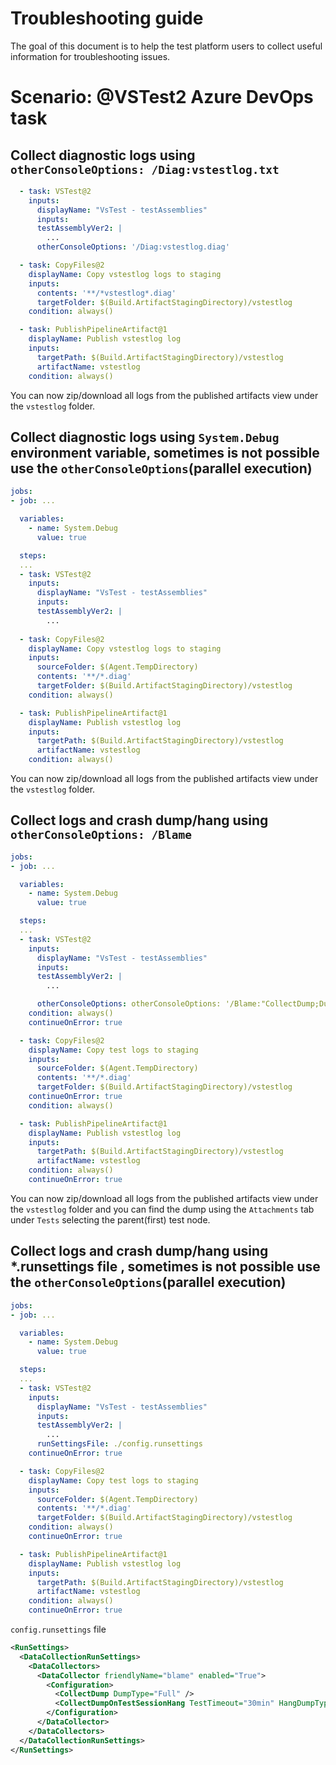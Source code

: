 # Troubleshooting guide
The goal of this document is to help the test platform users to collect useful information for troubleshooting issues.  

# Scenario: @VSTest2 Azure DevOps task  
## Collect diagnostic logs using `otherConsoleOptions: /Diag:vstestlog.txt`   
```yaml
  - task: VSTest@2
    inputs:
      displayName: "VsTest - testAssemblies"
      inputs:
      testAssemblyVer2: |
        ...
      otherConsoleOptions: '/Diag:vstestlog.diag'

  - task: CopyFiles@2
    displayName: Copy vstestlog logs to staging
    inputs:
      contents: '**/*vstestlog*.diag'
      targetFolder: $(Build.ArtifactStagingDirectory)/vstestlog
    condition: always()

  - task: PublishPipelineArtifact@1
    displayName: Publish vstestlog log
    inputs:
      targetPath: $(Build.ArtifactStagingDirectory)/vstestlog
      artifactName: vstestlog      
    condition: always()
```
You can now zip/download all logs from the published artifacts view under the `vstestlog` folder.  

## Collect diagnostic logs using `System.Debug` environment variable, sometimes is not possible use the `otherConsoleOptions`(parallel execution)
```yaml
jobs:
- job: ...

  variables:
    - name: System.Debug
      value: true

  steps:
  ...
  - task: VSTest@2
    inputs:
      displayName: "VsTest - testAssemblies"
      inputs:
      testAssemblyVer2: |
        ...
  
  - task: CopyFiles@2
    displayName: Copy vstestlog logs to staging
    inputs:
      sourceFolder: $(Agent.TempDirectory)
      contents: '**/*.diag'
      targetFolder: $(Build.ArtifactStagingDirectory)/vstestlog
    condition: always()

  - task: PublishPipelineArtifact@1
    displayName: Publish vstestlog log
    inputs:
      targetPath: $(Build.ArtifactStagingDirectory)/vstestlog
      artifactName: vstestlog
    condition: always()
```
You can now zip/download all logs from the published artifacts view under the `vstestlog` folder.  

## Collect logs and crash dump/hang using `otherConsoleOptions: /Blame`  
```yaml
jobs:
- job: ...

  variables:
    - name: System.Debug
      value: true

  steps:
  ...
  - task: VSTest@2
    inputs:
      displayName: "VsTest - testAssemblies"
      inputs:
      testAssemblyVer2: |
        ...

      otherConsoleOptions: otherConsoleOptions: '/Blame:"CollectDump;DumpType=Full;CollectHangDump;TestTimeout=30min;HangDumpType=Full"'
    condition: always()
    continueOnError: true

  - task: CopyFiles@2
    displayName: Copy test logs to staging
    inputs:
      sourceFolder: $(Agent.TempDirectory)
      contents: '**/*.diag'
      targetFolder: $(Build.ArtifactStagingDirectory)/vstestlog
    continueOnError: true
    condition: always()

  - task: PublishPipelineArtifact@1
    displayName: Publish vstestlog log
    inputs:
      targetPath: $(Build.ArtifactStagingDirectory)/vstestlog
      artifactName: vstestlog
    condition: always()
    continueOnError: true
```
You can now zip/download all logs from the published artifacts view under the `vstestlog` folder and you can find the dump using the `Attachments` tab under `Tests` selecting the parent(first) test node.  

## Collect logs and crash dump/hang using *.runsettings file , sometimes is not possible use the `otherConsoleOptions`(parallel execution)
```yaml
jobs:
- job: ...

  variables:
    - name: System.Debug
      value: true

  steps:
  ...
  - task: VSTest@2
    inputs:
      displayName: "VsTest - testAssemblies"
      inputs:
      testAssemblyVer2: |
        ...
      runSettingsFile: ./config.runsettings
    continueOnError: true

  - task: CopyFiles@2
    displayName: Copy test logs to staging
    inputs:
      sourceFolder: $(Agent.TempDirectory)
      contents: '**/*.diag'
      targetFolder: $(Build.ArtifactStagingDirectory)/vstestlog
    condition: always()
    continueOnError: true

  - task: PublishPipelineArtifact@1
    displayName: Publish vstestlog log
    inputs:
      targetPath: $(Build.ArtifactStagingDirectory)/vstestlog
      artifactName: vstestlog
    condition: always()
    continueOnError: true
```
`config.runsettings` file
```xml
<RunSettings>
  <DataCollectionRunSettings>
    <DataCollectors>
      <DataCollector friendlyName="blame" enabled="True">
        <Configuration>
          <CollectDump DumpType="Full" />
          <CollectDumpOnTestSessionHang TestTimeout="30min" HangDumpType="Full" />
        </Configuration>
      </DataCollector>
    </DataCollectors>
  </DataCollectionRunSettings>
</RunSettings>
```
